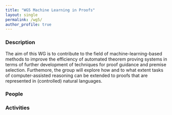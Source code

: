 ```yaml
---
title: "WG5 Machine Learning in Proofs"
layout: single
permalink: /wg5/
author_profile: true
---
```


### Description

The aim of this WG is to contribute to the field of machine-learning-based
methods to improve the efficiency of automated theorem proving systems in terms
of further development of techniques for proof guidance and premise selection.
Furthemore, the group will explore how and to what extent tasks of
computer-assisted reasoning can be extended to proofs that are represented in
(controlled) natural languages.

### People

### Activities
